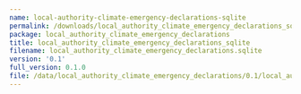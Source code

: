 ```yaml
---
name: local-authority-climate-emergency-declarations-sqlite
permalink: /downloads/local_authority_climate_emergency_declarations_sqlite/0_1
package: local_authority_climate_emergency_declarations
title: local_authority_climate_emergency_declarations_sqlite
filename: local_authority_climate_emergency_declarations.sqlite
version: '0.1'
full_version: 0.1.0
file: /data/local_authority_climate_emergency_declarations/0.1/local_authority_climate_emergency_declarations.sqlite
---
```

